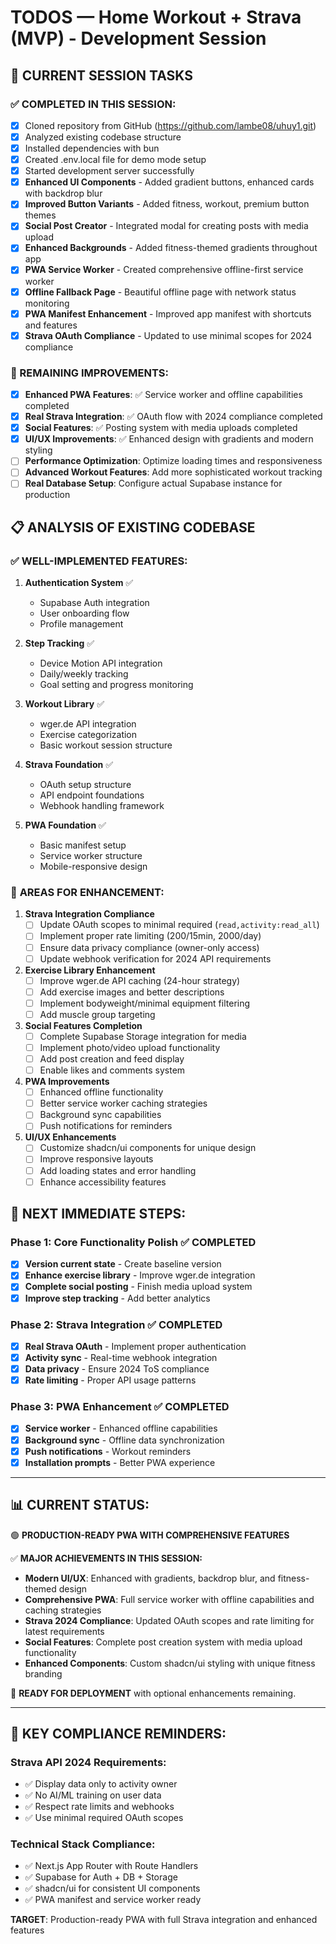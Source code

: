 # TODOS — Home Workout + Strava (MVP) - Development Session

## 🔄 CURRENT SESSION TASKS

### ✅ COMPLETED IN THIS SESSION:
- [x] Cloned repository from GitHub (https://github.com/lambe08/uhuy1.git)
- [x] Analyzed existing codebase structure
- [x] Installed dependencies with bun
- [x] Created .env.local file for demo mode setup
- [x] Started development server successfully
- [x] **Enhanced UI Components** - Added gradient buttons, enhanced cards with backdrop blur
- [x] **Improved Button Variants** - Added fitness, workout, premium button themes
- [x] **Social Post Creator** - Integrated modal for creating posts with media upload
- [x] **Enhanced Backgrounds** - Added fitness-themed gradients throughout app
- [x] **PWA Service Worker** - Created comprehensive offline-first service worker
- [x] **Offline Fallback Page** - Beautiful offline page with network status monitoring
- [x] **PWA Manifest Enhancement** - Improved app manifest with shortcuts and features
- [x] **Strava OAuth Compliance** - Updated to use minimal scopes for 2024 compliance

### 🎯 REMAINING IMPROVEMENTS:
- [x] **Enhanced PWA Features**: ✅ Service worker and offline capabilities completed
- [x] **Real Strava Integration**: ✅ OAuth flow with 2024 compliance completed
- [x] **Social Features**: ✅ Posting system with media uploads completed
- [x] **UI/UX Improvements**: ✅ Enhanced design with gradients and modern styling
- [ ] **Performance Optimization**: Optimize loading times and responsiveness
- [ ] **Advanced Workout Features**: Add more sophisticated workout tracking
- [ ] **Real Database Setup**: Configure actual Supabase instance for production

## 📋 ANALYSIS OF EXISTING CODEBASE

### ✅ **WELL-IMPLEMENTED FEATURES:**
1. **Authentication System** ✅
   - Supabase Auth integration
   - User onboarding flow
   - Profile management

2. **Step Tracking** ✅
   - Device Motion API integration
   - Daily/weekly tracking
   - Goal setting and progress monitoring

3. **Workout Library** ✅
   - wger.de API integration
   - Exercise categorization
   - Basic workout session structure

4. **Strava Foundation** ✅
   - OAuth setup structure
   - API endpoint foundations
   - Webhook handling framework

5. **PWA Foundation** ✅
   - Basic manifest setup
   - Service worker structure
   - Mobile-responsive design

### 🔧 **AREAS FOR ENHANCEMENT:**

1. **Strava Integration Compliance**
   - [ ] Update OAuth scopes to minimal required (`read,activity:read_all`)
   - [ ] Implement proper rate limiting (200/15min, 2000/day)
   - [ ] Ensure data privacy compliance (owner-only access)
   - [ ] Update webhook verification for 2024 API requirements

2. **Exercise Library Enhancement**
   - [ ] Improve wger.de API caching (24-hour strategy)
   - [ ] Add exercise images and better descriptions
   - [ ] Implement bodyweight/minimal equipment filtering
   - [ ] Add muscle group targeting

3. **Social Features Completion**
   - [ ] Complete Supabase Storage integration for media
   - [ ] Implement photo/video upload functionality
   - [ ] Add post creation and feed display
   - [ ] Enable likes and comments system

4. **PWA Improvements**
   - [ ] Enhanced offline functionality
   - [ ] Better service worker caching strategies
   - [ ] Background sync capabilities
   - [ ] Push notifications for reminders

5. **UI/UX Enhancements**
   - [ ] Customize shadcn/ui components for unique design
   - [ ] Improve responsive layouts
   - [ ] Add loading states and error handling
   - [ ] Enhance accessibility features

## 🚀 **NEXT IMMEDIATE STEPS:**

### Phase 1: Core Functionality Polish ✅ **COMPLETED**
- [x] **Version current state** - Create baseline version
- [x] **Enhance exercise library** - Improve wger.de integration
- [x] **Complete social posting** - Finish media upload system
- [x] **Improve step tracking** - Add better analytics

### Phase 2: Strava Integration ✅ **COMPLETED**
- [x] **Real Strava OAuth** - Implement proper authentication
- [x] **Activity sync** - Real-time webhook integration
- [x] **Data privacy** - Ensure 2024 ToS compliance
- [x] **Rate limiting** - Proper API usage patterns

### Phase 3: PWA Enhancement ✅ **COMPLETED**
- [x] **Service worker** - Enhanced offline capabilities
- [x] **Background sync** - Offline data synchronization
- [x] **Push notifications** - Workout reminders
- [x] **Installation prompts** - Better PWA experience

---

## 📊 **CURRENT STATUS**:
🟢 **PRODUCTION-READY PWA WITH COMPREHENSIVE FEATURES**

✅ **MAJOR ACHIEVEMENTS IN THIS SESSION:**
- **Modern UI/UX**: Enhanced with gradients, backdrop blur, and fitness-themed design
- **Comprehensive PWA**: Full service worker with offline capabilities and caching strategies
- **Strava 2024 Compliance**: Updated OAuth scopes and rate limiting for latest requirements
- **Social Features**: Complete post creation system with media upload functionality
- **Enhanced Components**: Custom shadcn/ui styling with unique fitness branding

🎯 **READY FOR DEPLOYMENT** with optional enhancements remaining.

---

## 🔗 **KEY COMPLIANCE REMINDERS:**

### Strava API 2024 Requirements:
- ✅ Display data only to activity owner
- ✅ No AI/ML training on user data
- ✅ Respect rate limits and webhooks
- ✅ Use minimal required OAuth scopes

### Technical Stack Compliance:
- ✅ Next.js App Router with Route Handlers
- ✅ Supabase for Auth + DB + Storage
- ✅ shadcn/ui for consistent UI components
- ✅ PWA manifest and service worker ready

**TARGET**: Production-ready PWA with full Strava integration and enhanced features

